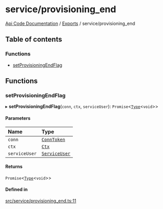# service/provisioning\_end
 
[Api Code Documentation](../README.md) / [Exports](../modules.md) / service/provisioning\_end

## Table of contents

### Functions

- [setProvisioningEndFlag](service_provisioning_end.md#setprovisioningendflag)

## Functions

### setProvisioningEndFlag

▸ **setProvisioningEndFlag**(`conn`, `ctx`, `serviceUser`): `Promise`\<[`Type`](result.md#type)\<`void`\>\>

#### Parameters

| Name | Type |
| :------ | :------ |
| `conn` | [`ConnToken`](service_conn.md#conntoken) |
| `ctx` | [`Ctx`](../interfaces/lib_ctx.Ctx.md) |
| `serviceUser` | [`ServiceUser`](../interfaces/service_domain_organization_service_user.ServiceUser.md) |

#### Returns

`Promise`\<[`Type`](result.md#type)\<`void`\>\>

#### Defined in

[src/service/provisioning_end.ts:11](https://github.com/openkfw/TruBudget/blob/1602d8b/api/src/service/provisioning_end.ts#L11)
